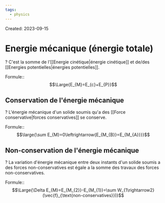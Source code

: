 ```yaml
---
tags:
  - physics
---
```

Created: 2023-09-15

# Energie mécanique (énergie totale)
?
C'est la somme de l'[[Energie cinétique|énergie cinétique]] et de/des [[Energies potentielles|énergies potentielles]].
<!--SR:!2023-12-21,44,210-->

Formule::$$\Large{E_{M}=E_{c}+E_{P}}$$
<!--SR:!2024-03-22,114,250-->

## Conservation de l'énergie mécanique
?
L'énergie mécanique d'un solide soumis qu'a des [[Force conservative|forces conservatives]] se conserve.
<!--SR:!2023-12-06,4,130-->

Formule::$$\large{\sum E_{M}=0\leftrightarrow{E_{M_{B}}=E_{M_{A}}}}$$
<!--SR:!2023-12-17,58,250-->

## Non-conservation de l'énergie mécanique
?
La variation d'énergie mécanique entre deux instants d'un solide soumis a des forces non-conservatives est égale a la somme des travaux des forces non-conservatives.
<!--SR:!2023-12-08,5,130-->

Formule::$$\Large{\Delta E_{M}=E_{M_{2}}-E_{M_{1}}=\sum W_{1\rightarrow2}(\vec{f}_{\text{non-conservatives}})}$$
<!--SR:!2024-01-19,70,237-->